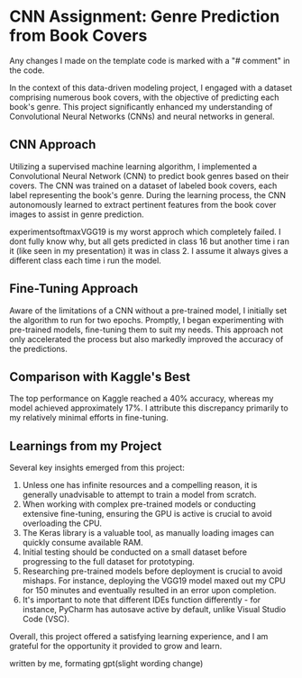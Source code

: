 # CNN Assignment: Genre Prediction from Book Covers

Any changes I made on the template code is marked with a "# comment" in the code.

In the context of this data-driven modeling project, I engaged with a dataset comprising numerous book covers, with the objective of predicting each book's genre. This project significantly enhanced my understanding of Convolutional Neural Networks (CNNs) and neural networks in general.

## CNN Approach

Utilizing a supervised machine learning algorithm, I implemented a Convolutional Neural Network (CNN) to predict book genres based on their covers. The CNN was trained on a dataset of labeled book covers, each label representing the book's genre. During the learning process, the CNN autonomously learned to extract pertinent features from the book cover images to assist in genre prediction.

experimentsoftmaxVGG19 is my worst approch which completely failed. I dont fully know why, but all gets predicted in class 16 but another time i ran it (like seen in my presentation) it was in class 2. I assume it always gives a different class each time i run the model.

## Fine-Tuning Approach

Aware of the limitations of a CNN without a pre-trained model, I initially set the algorithm to run for two epochs. Promptly, I began experimenting with pre-trained models, fine-tuning them to suit my needs. This approach not only accelerated the process but also markedly improved the accuracy of the predictions.

## Comparison with Kaggle's Best

The top performance on Kaggle reached a 40% accuracy, whereas my model achieved approximately 17%. I attribute this discrepancy primarily to my relatively minimal efforts in fine-tuning.

## Learnings from my Project

Several key insights emerged from this project:

1. Unless one has infinite resources and a compelling reason, it is generally unadvisable to attempt to train a model from scratch.
2. When working with complex pre-trained models or conducting extensive fine-tuning, ensuring the GPU is active is crucial to avoid overloading the CPU.
3. The Keras library is a valuable tool, as manually loading images can quickly consume available RAM.
4. Initial testing should be conducted on a small dataset before progressing to the full dataset for prototyping.
5. Researching pre-trained models before deployment is crucial to avoid mishaps. For instance, deploying the VGG19 model maxed out my CPU for 150 minutes and eventually resulted in an error upon completion.
6. It's important to note that different IDEs function differently - for instance, PyCharm has autosave active by default, unlike Visual Studio Code (VSC).

Overall, this project offered a satisfying learning experience, and I am grateful for the opportunity it provided to grow and learn.

written by me, formating gpt(slight wording change)
